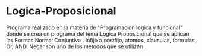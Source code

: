 ﻿# Logica-Proposicional
Programa realizado en la materia de "Programacion logica y funcional" donde se crea un programa del tema Logica Proposicional que se aplican las Formas Normal Conjuntiva . Infijo a postfijo, atomos, clausulas, formulas, Or, AND, Negar son uno de los metodos que se utilizan .
